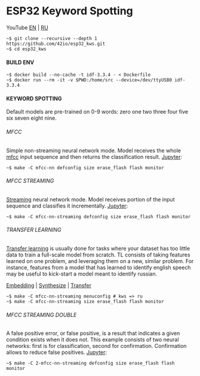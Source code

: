 # ESP32 Keyword Spotting

YouTube [EN](https://youtu.be/GGe0xbQxkhk) | [RU](https://youtu.be/OrqWP3F4TGw)

    ~$ git clone --recursive --depth 1 https://github.com/42io/esp32_kws.git
    ~$ cd esp32_kws

#### BUILD ENV

    ~$ docker build --no-cache -t idf-3.3.4 - < Dockerfile
    ~$ docker run --rm -it -v $PWD:/home/src --device=/dev/ttyUSB0 idf-3.3.4

#### KEYWORD SPOTTING

Default models are pre-trained on 0-9 words: zero one two three four five six seven eight nine.

###### MFCC

Simple non-streaming neural network mode. Model receives the whole [mfcc](https://github.com/42io/dataset/tree/master/google_speech_commands#just-for-fun) input sequence and then returns the classification result. [Jupyter](../mfcc-nn/components/kws/tf/dcnn.ipynb):

    ~$ make -C mfcc-nn defconfig size erase_flash flash monitor

###### MFCC STREAMING

[Streaming](https://arxiv.org/abs/2005.06720) neural network mode. Model receives portion of the input sequence and classifies it incrementally. [Jupyter](../mfcc-nn-streaming/components/kws/tf/dcnn.ipynb):

    ~$ make -C mfcc-nn-streaming defconfig size erase_flash flash monitor

###### TRANSFER LEARNING

[Transfer learning](https://arxiv.org/abs/2002.01322) is usually done for tasks where your dataset has too little data to train a full-scale model from scratch. TL consists of taking features learned on one problem, and leveraging them on a new, similar problem. For instance, features from a model that has learned to identify english speech may be useful to kick-start a model meant to identify russian.

[Embedding](../tl/embedding.ipynb) | [Synthesize](https://colab.research.google.com/github/42io/esp32_kws/blob/master/tl/synth.ipynb) | [Transfer](https://colab.research.google.com/github/42io/esp32_kws/blob/master/tl/trans.ipynb)

    ~$ make -C mfcc-nn-streaming menuconfig # kws => ru
    ~$ make -C mfcc-nn-streaming size erase_flash flash monitor

###### MFCC STREAMING DOUBLE

A false positive error, or false positive, is a result that indicates a given condition exists when it does not. This example consists of two neural networks: first is for classification, second for confirmation. Confirmation allows to reduce false positives. [Jupyter](../2-mfcc-nn-streaming/components/kws/tf/dcnn.bin.ipynb):

    ~$ make -C 2-mfcc-nn-streaming defconfig size erase_flash flash monitor
